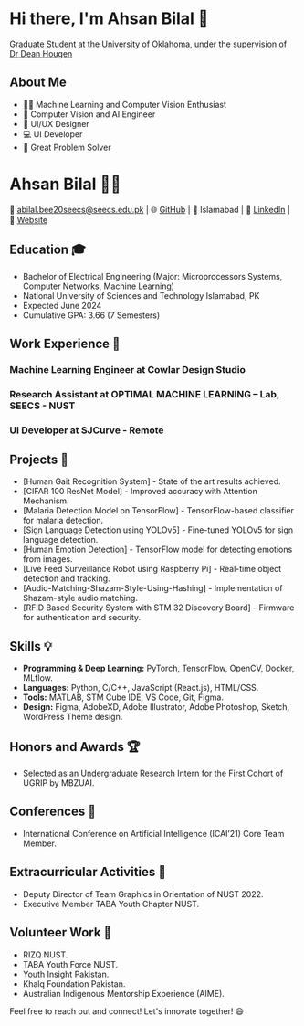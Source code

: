 # Hi there, I'm Ahsan Bilal 👋
Graduate Student at the University of Oklahoma, under the supervision of [Dr Dean Hougen](https://www.cs.ou.edu/~hougen/resume.html)

## About Me

- 👨‍💻 Machine Learning and Computer Vision Enthusiast
- 🤖 Computer Vision and AI Engineer
- 🎨 UI/UX Designer
- 💻 UI Developer
- 🧩 Great Problem Solver

# Ahsan Bilal 👨‍💻

📧 abilal.bee20seecs@seecs.edu.pk | 🌐 [GitHub](https://github.com/AhsanBilal7) | 📍 Islamabad | 💼 [LinkedIn](https://www.linkedin.com/in/AhsanBilal7/) | 🔗 [Website](https://ahsanbilal7.github.io/)

## Education 🎓

- Bachelor of Electrical Engineering (Major: Microprocessors Systems, Computer Networks, Machine Learning)
- National University of Sciences and Technology Islamabad, PK
- Expected June 2024
- Cumulative GPA: 3.66 (7 Semesters)

## Work Experience 💼

### Machine Learning Engineer at Cowlar Design Studio

### Research Assistant at OPTIMAL MACHINE LEARNING – Lab, SEECS - NUST

### UI Developer at SJCurve - Remote

## Projects 🚀

- [Human Gait Recognition System] - State of the art results achieved.
- [CIFAR 100 ResNet Model] - Improved accuracy with Attention Mechanism.
- [Malaria Detection Model on TensorFlow] - TensorFlow-based classifier for malaria detection.
- [Sign Language Detection using YOLOv5] - Fine-tuned YOLOv5 for sign language detection.
- [Human Emotion Detection] - TensorFlow model for detecting emotions from images.
- [Live Feed Surveillance Robot using Raspberry Pi] - Real-time object detection and tracking.
- [Audio-Matching-Shazam-Style-Using-Hashing] - Implementation of Shazam-style audio matching.
- [RFID Based Security System with STM 32 Discovery Board] - Firmware for authentication and security.

## Skills 💡

- **Programming & Deep Learning:** PyTorch, TensorFlow, OpenCV, Docker, MLflow.
- **Languages:** Python, C/C++, JavaScript (React.js), HTML/CSS.
- **Tools:** MATLAB, STM Cube IDE, VS Code, Git, Figma.
- **Design:** Figma, AdobeXD, Adobe Illustrator, Adobe Photoshop, Sketch, WordPress Theme design.

## Honors and Awards 🏆

- Selected as an Undergraduate Research Intern for the First Cohort of UGRIP by MBZUAI.

## Conferences 🎤

- International Conference on Artificial Intelligence (ICAI’21) Core Team Member.

## Extracurricular Activities 🎉

- Deputy Director of Team Graphics in Orientation of NUST 2022.
- Executive Member TABA Youth Chapter NUST.

## Volunteer Work 🤝

- RIZQ NUST.
- TABA Youth Force NUST.
- Youth Insight Pakistan.
- Khalq Foundation Pakistan.
- Australian Indigenous Mentorship Experience (AIME).

Feel free to reach out and connect! Let's innovate together! 😄


<!---
ahsan-bilal-cowlar/ahsan-bilal-cowlar is a ✨ special ✨ repository because its `README.md` (this file) appears on your GitHub profile.
You can click the Preview link to take a look at your changes.
--->



<!--
**AhsanBilal7/AhsanBilal7** is a ✨ _special_ ✨ repository because its `README.md` (this file) appears on your GitHub profile.

Here are some ideas to get you started:

- 🔭 I’m currently working on ...
- 🌱 I’m currently learning ...
- 👯 I’m looking to collaborate on ...
- 🤔 I’m looking for help with ...
- 💬 Ask me about ...
- 📫 How to reach me: ...
- 😄 Pronouns: ...
- ⚡ Fun fact: ...
-->
